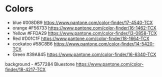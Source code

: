 # Colors

- blue #008DB9 https://www.pantone.com/color-finder/17-4540-TCX
- orange #F56733 https://www.pantone.com/color-finder/16-1462-TCX
- Yellow #FFDA29 https://www.pantone.com/color-finder/13-0858-TCX
- Red #D01C1F  https://www.pantone.com/color-finder/18-1664-TCX
- cockatoo #58C8B6  https://www.pantone.com/color-finder/14-5420-TCX
- Green #39A845  https://www.pantone.com/color-finder/16-6340-TCX


background - #577284 Bluestone https://www.pantone.com/color-finder/18-4217-TCX